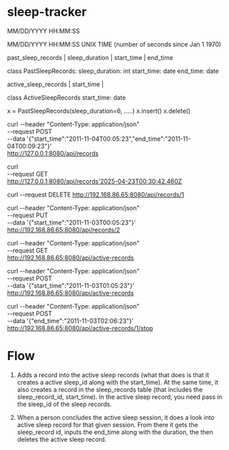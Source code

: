 # sleep-tracker

MM/DD/YYYY
HH:MM:SS

MM/DD/YYYY HH:MM:SS 
UNIX TIME (number of seconds since Jan 1 1970)

past_sleep_records
| sleep_duration | start_time | end_time 


class PastSleepRecords:
    sleep_duration: int
    start_time: date
    end_time: date

active_sleep_records
| start_time |


class ActiveSleepRecords
    start_time: date


x = PastSleepRecords(sleep_duration=6, .....)
x.insert()
x.delete()


curl --header "Content-Type: application/json" \
  --request POST \
  --data '{"start_time":"2011-11-04T00:05:23","end_time":"2011-11-04T00:09:23"}' \
  http://127.0.0.1:8080/api/records

  curl \
  --request GET \
  http://127.0.0.1:8080/api/records'2025-04-23T00:30:42.460Z

  curl   --request DELETE   http://192.168.86.65:8080/api/records/1

  curl --header "Content-Type: application/json" \
  --request PUT \
  --data '{"start_time":"2011-11-03T00:05:23"}' \
  http://192.168.86.65:8080/api/records/2

  curl --header "Content-Type: application/json" \
  --request GET \
  http://192.168.86.65:8080/api/active-records

  curl --header "Content-Type: application/json" \
  --request POST \
  --data '{"start_time":"2011-11-03T01:05:23"}' \
  http://192.168.86.65:8080/api/active-records

  curl --header "Content-Type: application/json" \
  --request POST \
  --data '{"end_time":"2011-11-03T02:06:23"}' \
  http://192.168.86.65:8080/api/active-records/1/stop



# Flow
1. Adds a record into the active sleep records (what that does is that it creates a active sleep_id along with the start_time). At the same time, it also creates a record in the sleep_records table (that includes the sleep_record_id, start_time). In the active sleep record, you need pass in the sleep_id of the sleep records.

2. When a person concludes the active sleep session, it does a look into active sleep record for that given session. From there it gets the sleep_record id, inputs the end_time along with the duration, the then deletes the active sleep record.